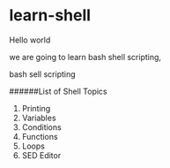 # learn-shell

Hello world

we are going to learn bash shell scripting,

bash sell scripting

######List of Shell Topics
1. Printing
2. Variables
3. Conditions
4. Functions
5. Loops
6. SED Editor